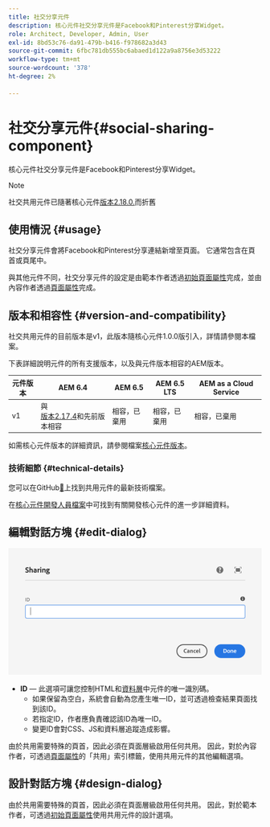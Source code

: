 ```yaml
---
title: 社交分享元件
description: 核心元件社交分享元件是Facebook和Pinterest分享Widget。
role: Architect, Developer, Admin, User
exl-id: 8bd53c76-da91-479b-b416-f978682a3d43
source-git-commit: 6fbc781db555bc6abaed1d122a9a8756e3d53222
workflow-type: tm+mt
source-wordcount: '378'
ht-degree: 2%

---
```


# 社交分享元件{#social-sharing-component}

核心元件社交分享元件是Facebook和Pinterest分享Widget。

>[!NOTE]
>
>社交共用元件已隨著核心元件[版本2.18.0.](/help/versions.md)而折舊

## 使用情況 {#usage}

社交分享元件會將Facebook和Pinterest分享連結新增至頁面。 它通常包含在頁首或頁尾中。

與其他元件不同，社交分享元件的設定是由範本作者透過[初始頁面屬性](https://experienceleague.adobe.com/docs/experience-manager-cloud-service/sites/authoring/features/templates.html?lang=zh-Hant)完成，並由內容作者透過[頁面屬性](https://experienceleague.adobe.com/docs/experience-manager-cloud-service/sites/authoring/fundamentals/page-properties.html?lang=zh-Hant)完成。

## 版本和相容性 {#version-and-compatibility}

社交共用元件的目前版本是v1，此版本隨核心元件1.0.0版引入，詳情請參閱本檔案。

下表詳細說明元件的所有支援版本，以及與元件版本相容的AEM版本。

| 元件版本 | AEM 6.4 | AEM 6.5 | AEM 6.5 LTS | AEM as a Cloud Service  |
|--- |--- |--- |---|---|
| v1 | 與<br>[版本2.17.4](/help/versions.md)和先前版本相容 | 相容，已棄用 | 相容，已棄用 | 相容，已棄用 |

如需核心元件版本的詳細資訊，請參閱檔案[核心元件版本](/help/versions.md)。

### 技術細節 {#technical-details}

您可以在GitHub[&#128279;](https://adobe.com/go/aem_cmp_tech_sharing_v1_tw)上找到共用元件的最新技術檔案。

在[核心元件開發人員檔案](/help/developing/overview.md)中可找到有關開發核心元件的進一步詳細資料。

## 編輯對話方塊 {#edit-dialog}

![共用元件的編輯對話方塊](/help/assets/sharing-edit.png)

* **ID** — 此選項可讓您控制HTML和[資料層](/help/developing/data-layer/overview.md)中元件的唯一識別碼。
   * 如果保留為空白，系統會自動為您產生唯一ID，並可透過檢查結果頁面找到該ID。
   * 若指定ID，作者應負責確認該ID為唯一ID。
   * 變更ID會對CSS、JS和資料層追蹤造成影響。

由於共用需要特殊的頁首，因此必須在頁面層級啟用任何共用。 因此，對於內容作者，可透過[頁面屬性](https://experienceleague.adobe.com/docs/experience-manager-cloud-service/sites/authoring/fundamentals/page-properties.html?lang=zh-Hant)的「共用」索引標籤，使用共用元件的其他編輯選項。

## 設計對話方塊 {#design-dialog}

由於共用需要特殊的頁首，因此必須在頁面層級啟用任何共用。 因此，對於範本作者，可透過[初始頁面屬性](https://experienceleague.adobe.com/docs/experience-manager-cloud-service/sites/authoring/features/templates.html?lang=zh-Hant)使用共用元件的設計選項。
